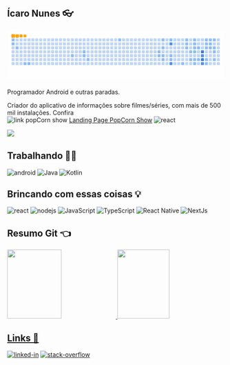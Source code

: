 ## Ícaro Nunes 👓

![Snake animation](https://github.com/icaronunes/icaronunes/blob/output/ocean.gif?raw=true)

Programador Android e outras paradas.

Criador do aplicativo de informações sobre filmes/séries, com mais de 500 mil instalações. Confira
<br><img alt="link popCorn show" src="https://firebasestorage.googleapis.com/v0/b/livro-android-1327.appspot.com/o/ic_launcher.png?alt=media&token=46723f6c-331e-4ae9-a5c2-1b930d42aca7" width="24px" height="24px" />
<a href="https://popcorn-web-navy.vercel.app" target="_blank">Landing Page PopCorn Show</a>
<img alt="react" src="https://firebasestorage.googleapis.com/v0/b/livro-android-1327.appspot.com/o/ic_launcher.png?alt=media&token=46723f6c-331e-4ae9-a5c2-1b930d42aca7" width="24px" height="24px" />
</p>
<img src="https://img.shields.io:/github/last-commit/icaronunes/popcornshow">
<br>

## Trabalhando 📱📲
<div>
<img alt="android" src="https://img.shields.io/badge/Android-3DDC84?logo=android&logoColor=white&style=for-the-badge" />
<img alt="Java" src="https://img.shields.io/badge/Java-800?style=for-the-badge&logo=java&logoColor=white" />
<img alt="Kotlin" src="https://img.shields.io/badge/Kotlin-eb6d1d?&style=for-the-badge&logo=kotlin&logoColor=#336dd1" />
</div>

## Brincando com essas coisas 💡
<div>
<img alt="react" src="https://img.shields.io/badge/react%20-%2320232a.svg?&style=for-the-badge&logo=react&logoColor=%2361DAFB" />
<img alt="nodejs" src="https://img.shields.io/badge/node.js%20-%2343853D.svg?&style=for-the-badge&logo=node.js&logoColor=white" />
<img alt="JavaScript" src=https://img.shields.io/badge/JavaScript-F7DF1E?style=for-the-badge&logo=javascript&logoColor=black />
<img alt="TypeScript" src=https://img.shields.io/badge/TypeScript-007ACC?style=for-the-badge&logo=typescript&logoColor=white />
<img alt="React Native" src=https://img.shields.io/badge/React_Native-61dafb?style=for-the-badge&logo=react&logoColor=333333 />
<img alt="NextJs" src=https://img.shields.io/badge/next.js-000000?style=for-the-badge&logo=next.js&logoColor=white />
</div>

## Resumo Git 👈
<div>
  <a href="https://github.com/icaronunes">
  <img height="160em" width="50%" src="https://github-readme-stats-icaronunes.vercel.app/api?username=icaronunes&show_icons=true&theme=tokyonight&include_all_commits=true&count_private=true"/>

  <img height="160em" width="49%" src="https://github-readme-stats-icaronunes.vercel.app/api/top-langs/?username=icaronunes&layout=compact&langs_count=7&theme=tokyonight"/>
</div>


## Links 👀
[<img alt="linked-in"
    src="https://img.shields.io/badge/linkedin-%230077B5.svg?&style=for-the-badge&logo=linkedin&logoColor=white" />](https://www.linkedin.com/in/icaronunes/)
[<img alt="stack-overflow"
    src="https://img.shields.io/badge/stack%20overflow-FE7A16?logo=stack-overflow&logoColor=white&style=for-the-badge" />](https://stackoverflow.com/users/6834167/icaro)
